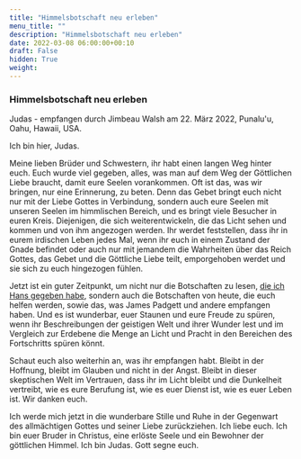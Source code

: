 ```yaml
---
title: "Himmelsbotschaft neu erleben"
menu_title: ""
description: "Himmelsbotschaft neu erleben"
date: 2022-03-08 06:00:00+00:10
draft: False
hidden: True
weight:
---
```

### Himmelsbotschaft neu erleben

Judas - empfangen durch Jimbeau Walsh am 22. März 2022, Punalu'u, Oahu, Hawaii, USA.

Ich bin hier, Judas.

Meine lieben Brüder und Schwestern, ihr habt einen langen Weg hinter euch. Euch wurde viel gegeben, alles, was man auf dem Weg der Göttlichen Liebe braucht, damit eure Seelen vorankommen. Oft ist das, was wir bringen, nur eine Erinnerung, zu beten. Denn das Gebet bringt euch nicht nur mit der Liebe Gottes in Verbindung, sondern auch eure Seelen mit unseren Seelen im himmlischen Bereich, und es bringt viele Besucher in euren Kreis. Diejenigen, die sich weiterentwickeln, die das Licht sehen und kommen und von ihm angezogen werden. Ihr werdet feststellen, dass ihr in eurem irdischen Leben jedes Mal, wenn ihr euch in einem Zustand der Gnade befindet oder auch nur mit jemandem die Wahrheiten über das Reich Gottes, das Gebet und die Göttliche Liebe teilt, emporgehoben werdet und sie sich zu euch hingezogen fühlen.

Jetzt ist ein guter Zeitpunkt, um nicht nur die Botschaften zu lesen, [die ich Hans gegeben habe](/judas-von-kerioth-botschaften/botschaften-von-judas-von-kerioth/), sondern auch die Botschaften von heute, die euch helfen werden, sowie das, was James Padgett und andere empfangen haben. Und es ist wunderbar, euer Staunen und eure Freude zu spüren, wenn ihr Beschreibungen der geistigen Welt und ihrer Wunder lest und im Vergleich zur Erdebene die Menge an Licht und Pracht in den Bereichen des Fortschritts spüren könnt.

Schaut euch also weiterhin an, was ihr empfangen habt. Bleibt in der Hoffnung, bleibt im Glauben und nicht in der Angst. Bleibt in dieser skeptischen Welt im Vertrauen, dass ihr im Licht bleibt und die Dunkelheit vertreibt, wie es eure Berufung ist, wie es euer Dienst ist, wie es euer Leben ist. Wir danken euch.

Ich werde mich jetzt in die wunderbare Stille und Ruhe in der Gegenwart des allmächtigen Gottes und seiner Liebe zurückziehen. Ich liebe euch. Ich bin euer Bruder in Christus, eine erlöste Seele und ein Bewohner der göttlichen Himmel. Ich bin Judas. Gott segne euch.
